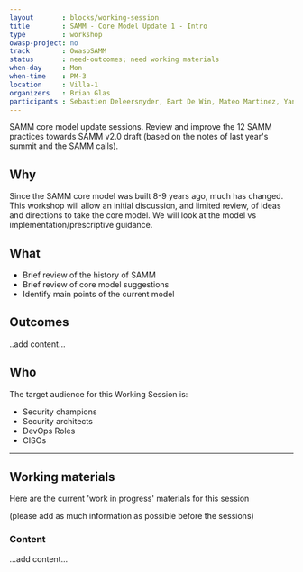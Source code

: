 ```yaml
---
layout       : blocks/working-session
title        : SAMM - Core Model Update 1 - Intro
type         : workshop
owasp-project: no
track        : OwaspSAMM
status       : need-outcomes; need working materials
when-day     : Mon
when-time    : PM-3
location     : Villa-1
organizers   : Brian Glas
participants : Sebastien Deleersnyder, Bart De Win, Mateo Martinez, Yan Kravchenko, Timo Pagel, Viktor Lindstrom, Daniel Kefer
---
```


SAMM core model update sessions. Review and improve the 12 SAMM practices towards SAMM v2.0 draft (based on the notes of last year's summit and the SAMM calls).

## Why

Since the SAMM core model was built 8-9 years ago, much has changed. This workshop will allow an initial discussion, and limited review, of ideas and directions to take the core model. We will look at the model vs implementation/prescriptive guidance.

## What

- Brief review of the history of SAMM
- Brief review of core model suggestions
- Identify main points of the current model

## Outcomes

..add content...

## Who

The target audience for this Working Session is:

- Security champions
- Security architects
- DevOps Roles
- CISOs

--- 

## Working materials

Here are the current 'work in progress' materials for this session 

(please add as much information as possible before the sessions)

### Content

...add content...
